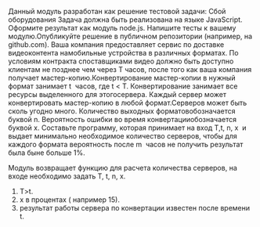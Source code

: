 Данный модуль разработан как решение тестовой задачи:
Сбой​ ​оборудования
Задача​ ​должна​ ​быть​ ​реализована​ ​на​ ​языке​ ​JavaScript.​ ​Оформите​ ​результат​ ​как
модуль​ ​node.js.​ ​Напишите​ ​тесты​ ​к​ ​вашему​ ​модулю.​ ​Опубликуйте​ ​решение
в публичном​ ​репозитории​ ​(например,​ ​на​ ​github.com).
Ваша​ ​компания​ ​предоставляет​ ​сервис​ ​по​ ​доставке​ ​видеоконтента​ ​на​ ​мобильные
устройства​ ​в​ ​различных​ ​форматах.​ ​По​ ​условиям​ ​контракта​ ​с​ ​поставщиками
видео​ ​должно​ ​быть​ ​доступно​ ​клиентам​ ​не​ ​позднее​ ​чем​ ​через​ ​T​ ​ ​часов,​ ​после​ ​того
как​ ​ваша​ ​компания​ ​получает​ ​мастер-копию.​ ​Конвертирование​ ​мастер-копии
в​ ​нужный​ ​формат​ ​занимает​ ​t​ ​ ​часов,​ ​где​ ​t​ ​ ​<​ ​T​.
Конвертирование​ ​занимает​ ​все​ ​ресурсы​ ​выделенного​ ​для​ ​этого​ ​сервера.
Каждый​ ​сервер​ ​может​ ​конвертировать​ ​мастер-копию​ ​в​ ​любой​ ​формат.​ ​Серверов
может​ ​быть​ ​сколь​ ​угодно​ ​много.​ ​Количество​ ​выходных​ ​форматов​ ​обозначается
буквой​ ​n​.​ ​Вероятность​ ​ошибки​ ​во​ ​время​ ​конвертации​ ​обозначается​ ​буквой​ ​x​.
Составьте​ ​программу,​ ​которая​ ​принимает​ ​на​ ​вход​ ​T​,​ ​t​,​ ​n​,​ ​x​ ​ ​и​ ​выдает​ ​минимально
необходимое​ ​количество​ ​серверов,​ ​чтобы​ ​для​ ​каждого​ ​формата​ ​вероятность
после​ ​m​ ​ ​часов​ ​не​ ​получить​ ​результат​ ​была​ ​бы​ ​не​ ​больше​ ​1%.


Модуль возвращает функцию для расчета количества серверов, на входе необходимо задать T, t, n, x.
1) T>t.
2) x в процентах ( например 15).
3) результат работы сервера по конвертации известен после времени t.
